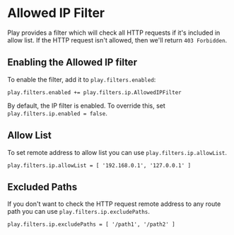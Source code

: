 <!--- Copyright (C) Lightbend Inc. <https://www.lightbend.com> -->
# Allowed IP Filter

Play provides a filter which will check all HTTP requests if it's included in allow list.
If the HTTP request isn't allowed, then we'll return `403 Forbidden`.

## Enabling the Allowed IP filter

To enable the filter, add it to `play.filters.enabled`:

```
play.filters.enabled += play.filters.ip.AllowedIPFilter
```

By default, the IP filter is enabled. To override this, set `play.filters.ip.enabled = false`.

## Allow List

To set remote address to allow list you can use `play.filters.ip.allowList`.

```
play.filters.ip.allowList = [ '192.168.0.1', '127.0.0.1' ]
```

## Excluded Paths

If you don't want to check the HTTP request remote address to any route path you can use `play.filters.ip.excludePaths`.

```
play.filters.ip.excludePaths = [ '/path1', '/path2' ]
```